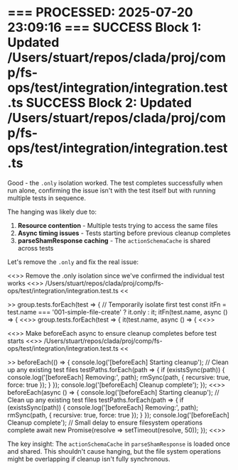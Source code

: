 === PROCESSED: 2025-07-20 23:09:16 ===
SUCCESS Block 1: Updated /Users/stuart/repos/clada/proj/comp/fs-ops/test/integration/integration.test.ts
SUCCESS Block 2: Updated /Users/stuart/repos/clada/proj/comp/fs-ops/test/integration/integration.test.ts
===

Good - the `.only` isolation worked. The test completes successfully when run alone, confirming the issue isn't with the test itself but with running multiple tests in sequence.

The hanging was likely due to:
1. **Resource contention** - Multiple tests trying to access the same files
2. **Async timing issues** - Tests starting before previous cleanup completes
3. **parseShamResponse caching** - The `actionSchemaCache` is shared across tests

Let's remove the `.only` and fix the real issue:

<<<EXPLANATION>>>
Remove the .only isolation since we've confirmed the individual test works
<<<FILE>>>
/Users/stuart/repos/clada/proj/comp/fs-ops/test/integration/integration.test.ts
<<<SEARCH>>>
      group.tests.forEach(test => {
        // Temporarily isolate first test
        const itFn = test.name === '001-simple-file-create' ? it.only : it;
        itFn(test.name, async () => {
<<<REPLACE>>>
      group.tests.forEach(test => {
        it(test.name, async () => {
<<<END>>>

<<<EXPLANATION>>>
Make beforeEach async to ensure cleanup completes before test starts
<<<FILE>>>
/Users/stuart/repos/clada/proj/comp/fs-ops/test/integration/integration.test.ts
<<<SEARCH>>>
  beforeEach(() => {
    console.log('[beforeEach] Starting cleanup');
    // Clean up any existing test files
    testPaths.forEach(path => {
      if (existsSync(path)) {
        console.log('[beforeEach] Removing:', path);
        rmSync(path, { recursive: true, force: true });
      }
    });
    console.log('[beforeEach] Cleanup complete');
  });
<<<REPLACE>>>
  beforeEach(async () => {
    console.log('[beforeEach] Starting cleanup');
    // Clean up any existing test files
    testPaths.forEach(path => {
      if (existsSync(path)) {
        console.log('[beforeEach] Removing:', path);
        rmSync(path, { recursive: true, force: true });
      }
    });
    console.log('[beforeEach] Cleanup complete');
    // Small delay to ensure filesystem operations complete
    await new Promise(resolve => setTimeout(resolve, 50));
  });
<<<END>>>

The key insight: The `actionSchemaCache` in `parseShamResponse` is loaded once and shared. This shouldn't cause hanging, but the file system operations might be overlapping if cleanup isn't fully synchronous.